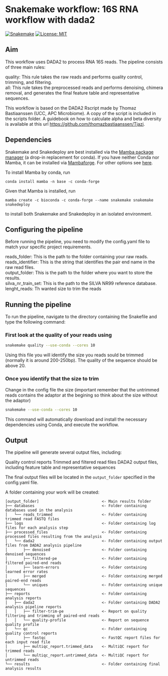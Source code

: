 # Snakemake workflow: 16S RNA workflow with dada2

[![Snakemake](https://img.shields.io/badge/snakemake-≥7.24.2-brightgreen.svg)](https://snakemake.github.io)
[![License: MIT](https://img.shields.io/badge/License-MIT-green.svg)](https://opensource.org/licenses/MIT)

## Aim

This workflow uses DADA2 to process RNA 16S reads. The pipeline consists of three main rules:

quality: This rule takes the raw reads and performs quality control, trimming, and filtering.  
all: This rule takes the preprocessed reads and performs denoising, chimera removal, and generates the final feature table and representative sequences.  

This workflow is based on the DADA2 Rscript made by Thomaz Bastiaanssen (UCC, APC Microbiome). A copy of the script is included in the scripts folder. A guidebook on how to calculate alpha and beta diversity is available at this url https://github.com/thomazbastiaanssen/Tjazi.

## Dependencies

Snakemake and Snakedeploy are best installed via the [Mamba package manager](https://github.com/mamba-org/mamba) (a drop-in replacement for conda). If you have neither Conda nor Mamba, it can be installed via [Mambaforge](https://github.com/conda-forge/miniforge#mambaforge). For other options see [here](https://github.com/mamba-org/mamba).

To install Mamba by conda, run

```shell
conda install mamba -n base -c conda-forge
```

Given that Mamba is installed, run 

```shell
mamba create -c bioconda -c conda-forge --name snakemake snakemake snakedeploy
```

to install both Snakemake and Snakedeploy in an isolated environment. 


## Configuring the pipeline

Before running the pipeline, you need to modify the config.yaml file to match your specific project requirements.

reads_folder: This is the path to the folder containing your raw reads.  
reads_identifier: This is the string that identifies the pair end name in the raw read files.  
output_folder: This is the path to the folder where you want to store the results.  
silva_nr_train_set: This is the path to the SILVA NR99 reference database.  
lenght_reads: Th wanted size to trim the reads

## Running the pipeline

To run the pipeline, navigate to the directory containing the Snakefile and type the following command:

### First look at the quality of your reads using 

```bash
snakemake quality --use-conda --cores 10
```

Using this file you will identify the size you reads sould be trimmed (normally it is around 200-250bp). The quality of the sequence should be above 20.

### Once you identify that the size to trim

Change in the config file the size (important remember that the untrimmed reads contains the adaptor at the begining so think about the size without the adaptor)

```bash
snakemake --use-conda --cores 10
```

This command will automatically download and install the necessary dependencies using Conda, and execute the workflow.

## Output

The pipeline will generate several output files, including:

Quality control reports
Trimmed and filtered read files
DADA2 output files, including feature table and representative sequences

The final output files will be located in the `output_folder` specified in the config.yaml file.

A folder containing your work will be created:

```
[output_folder]                            <- Main results folder
├── databases                              <- Folder containing databases used in the analysis
│   └── reads_trimmed                      <- Folder containing trimmed read FASTQ files
├── logs                                   <- Folder containing log files for each analysis step
├── processed_files                        <- Folder containing processed files resulting from the analysis
│   └── dada2                              <- Folder containing output files from DADA2 analysis pipeline
│       ├── denoised                       <- Folder containing denoised sequences
│       ├── filtered-pe                    <- Folder containing filtered paired-end reads
│       ├── learn-errors                   <- Folder containing learned error rates
│       ├── merged                         <- Folder containing merged paired-end reads
│       └── uniques                        <- Folder containing unique sequences
├── reports                                <- Folder containing analysis reports
│   ├── dada2                              <- Folder containing DADA2 analysis pipeline reports
│   │   ├── filter-trim-pe                 <- Report on quality filtering and trimming of paired-end reads
│   │   └── quality-profile                <- Report on sequence quality profile
│   └── qc                                 <- Folder containing quality control reports
│       ├── fastqc                         <- FastQC report files for each input read file
│       ├── multiqc_report.trimmed_data    <- MultiQC report for trimmed reads
│       └── multiqc_report.untrimmed_data  <- MultiQC report for untrimmed reads
└── results                                <- Folder containing final analysis results

```